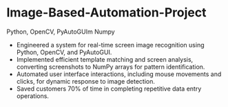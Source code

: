 # Image-Based-Automation-Project
Python, OpenCV, PyAutoGUIm Numpy

* Engineered a system for real-time screen image recognition using Python, OpenCV, and PyAutoGUI.
* Implemented efficient template matching and screen analysis, converting screenshots to NumPy arrays for pattern identification. 
* Automated user interface interactions, including mouse movements and clicks, for dynamic response to image detection.
* Saved customers 70% of time in completing repetitive data entry operations.

